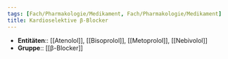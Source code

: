 ```yaml
---
tags: [Fach/Pharmakologie/Medikament, Fach/Pharmakologie/Medikament]
title: Kardioselektive β-Blocker
---
```

- **Entitäten**:: [[Atenolol]], [[Bisoprolol]], [[Metoprolol]], [[Nebivolol]]
- **Gruppe**:: [[β-Blocker]]